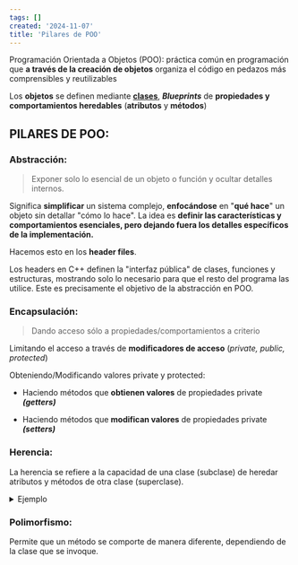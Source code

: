 ```yaml
---
tags: []
created: '2024-11-07'
title: 'Pilares de POO'
---
```


 Programación Orientada a Objetos (POO): práctica común en programación que **a través de la creación de objetos** organiza el código en pedazos más comprensibles y reutilizables 

Los **objetos** se definen mediante [**clases**](Clases.md), _**Blueprints**_ de  **propiedades y comportamientos heredables** (**atributos** y **métodos**)

## PILARES DE POO:
### Abstracción: 
> Exponer solo lo esencial de un objeto o función y ocultar detalles internos.

Significa **simplificar** un sistema complejo, **enfocándose** en "**qué hace**" un objeto sin detallar "cómo lo hace". La idea es **definir las características y comportamientos esenciales, pero dejando fuera los detalles específicos de la implementación.**

Hacemos esto en los **header files**.

Los headers en C++ definen la "interfaz pública" de clases, funciones y estructuras, mostrando solo lo necesario para que el resto del programa las utilice. Este es precisamente el objetivo de la abstracción en POO.
### Encapsulación:
> Dando acceso sólo a propiedades/comportamientos a criterio

Limitando el acceso a través de **modificadores de acceso** (_private, public, protected_)

Obteniendo/Modificando valores private y protected:

- Haciendo métodos que **obtienen valores** de propiedades private **_(getters)_**

- Haciendo métodos que **modifican valores** de propiedades private **_(setters)_**

### Herencia:
La herencia se refiere a la capacidad de una clase (subclase) de heredar atributos y métodos de otra clase (superclase). 

<details markdown='1'><summary>Ejemplo</summary>

```
class Forma{
    private:
        cantidad_lados;
        perimetro;
        area;
    public:
        int calcular_perimetro(){};
        int calcular_area(){};
};
```
</details>

### Polimorfismo:
Permite que un método se comporte de manera diferente, dependiendo de la clase que se invoque.